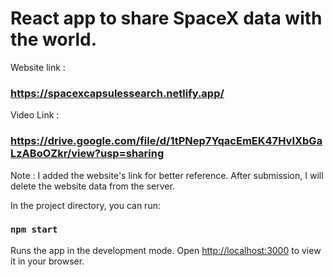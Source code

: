 # React app to share SpaceX data with the world.

Website link :
### https://spacexcapsulessearch.netlify.app/

Video Link :
### https://drive.google.com/file/d/1tPNep7YqacEmEK47HvIXbGaLzABoOZkr/view?usp=sharing

Note : I added the website's link for better reference. After submission, I will delete the website data from the server.

In the project directory, you can run:

### `npm start`

Runs the app in the development mode.
Open [http://localhost:3000](http://localhost:3000) to view it in your browser.
